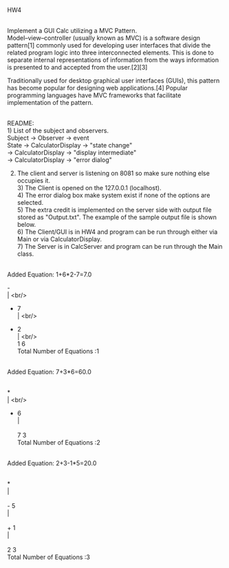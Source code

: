 HW4

<br/>Implement a GUI Calc utilizing a MVC Pattern.<br/>
Model–view–controller (usually known as MVC) is a software design pattern[1] commonly used for developing user interfaces that divide the related program logic into three interconnected elements. This is done to separate internal representations of information from the ways information is presented to and accepted from the user.[2][3]

Traditionally used for desktop graphical user interfaces (GUIs), this pattern has become popular for designing web applications.[4] Popular programming languages have MVC frameworks that facilitate implementation of the pattern.

<br/>README:
<br/>1) List of the subject and observers.
<br/>Subject -> Observer 		  -> event
<br/>State   -> CalculatorDisplay  -> "state change"<br/>
		-> CalculatorDisplay  -> "display intermediate"<br/>
		-> CalculatorDisplay  -> "error dialog"<br/>

2) The client and server is listening on 8081 so make sure nothing else occupies it.
<br/>3) The Client is opened on the 127.0.0.1 (localhost).
<br/>4) The error dialog box make system exist if none of the options are selected.
<br/>5) The extra credit is implemented on the server side with output file stored as "Output.txt".
   The example of the sample output file is shown below.
<br/>6) The Client/GUI is in HW4 and program can be run through either via Main or via CalculatorDisplay. 
<br/>7) The Server is in CalcServer and program can be run through the Main class.  

<br/>Added Equation: 1+6*2-7=7.0

-<br/>
| \<br/>
*  7<br/>
| \<br/>
+  2<br/>
| \<br/>
<br/>1  6
<br/>Total Number of Equations :1


<br/>Added Equation: 7+3*6=60.0

<br/>*<br/>
| \<br/>
+  6<br/>
| \
<br/>7  3
<br/>Total Number of Equations :2


<br/>Added Equation: 2+3-1*5=20.0

<br/>*
<br/>| \
<br/>-  5
<br/>| \
<br/>+  1
<br/>| \
<br/>2  3
<br/>Total Number of Equations :3




